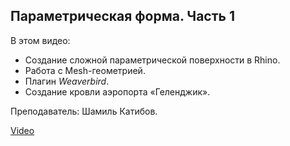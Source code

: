 ## Параметрическая форма. Часть 1

В этом видео:

- Создание сложной параметрической поверхности в Rhino.
- Работа с Mesh-геометрией.
- Плагин _Weaverbird_.
- Создание кровли аэропорта «Геленджик».

Преподаватель: Шамиль Катибов.

[Video](https://player.softculture.cc/embed/online/RRH/RRH_3.7.04_L2_Airport_1)
